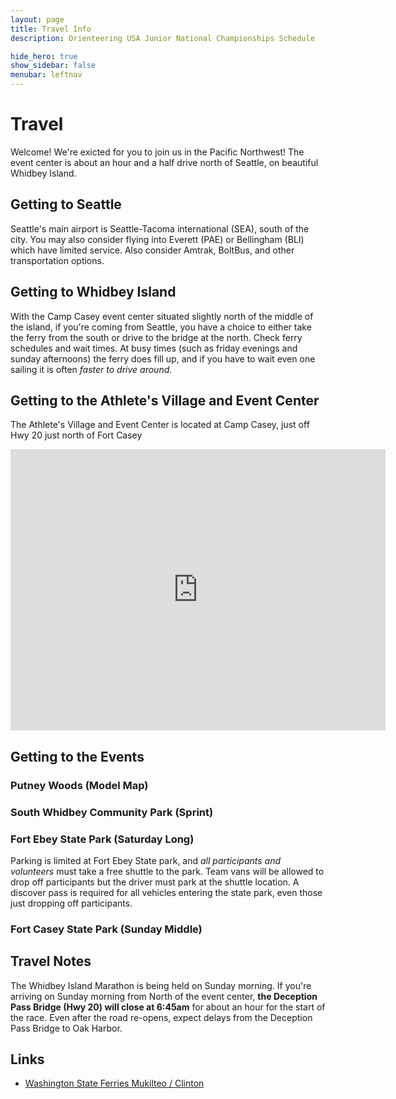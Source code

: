 ```yaml
---
layout: page
title: Travel Info
description: Orienteering USA Junior National Championships Schedule

hide_hero: true
show_sidebar: false
menubar: leftnav
---
```

# Travel

Welcome! We're exicted for you to join us in the Pacific Northwest! The event center is about an hour and a half drive north of Seattle, on beautiful Whidbey Island.

## Getting to Seattle

Seattle's main airport is Seattle-Tacoma international (SEA), south of the city. You may also consider flying into Everett (PAE) or Bellingham (BLI) which have limited service. Also consider Amtrak, BoltBus, and other transportation options. 

## Getting to Whidbey Island

With the Camp Casey event center situated slightly north of the middle of the island, if you're coming from Seattle, you have a choice to either take the ferry from the south or drive to the bridge at the north. Check ferry schedules and wait times. At busy times (such as friday evenings and sunday afternoons) the ferry does fill up, and if you have to wait even one sailing it is often *faster to drive around*.

## Getting to the Athlete's Village and Event Center

The Athlete's Village and Event Center is located at Camp Casey, just off Hwy 20 just north of Fort Casey
<iframe src="https://www.google.com/maps/embed?pb=!1m19!1m8!1m3!1d342299.67771296785!2d-122.47094!3d47.9128534!3m2!1i1024!2i768!4f13.1!4m8!3e0!4m0!4m5!1s0x548ff3a91ba7a0a1%3A0xbfd9b1bc3b6a368f!2sCamp%20Casey%20Conference%20Center%2C%201276%20S%20Engle%20Rd%2C%20Coupeville%2C%20WA%2098239!3m2!1d48.166021699999995!2d-122.68128899999999!5e0!3m2!1sen!2sus!4v1573374125249!5m2!1sen!2sus" width="600" height="450" frameborder="0" style="border:0;" allowfullscreen=""></iframe>

## Getting to the Events

### Putney Woods (Model Map)

### South Whidbey Community Park (Sprint)

### Fort Ebey State Park (Saturday Long)

Parking is limited at Fort Ebey State park, and *all participants and volunteers* must take a free shuttle to the park. Team vans will be allowed to drop off participants but the driver must park at the shuttle location. A discover pass is required for all vehicles entering the state park, even those just dropping off participants.

### Fort Casey State Park (Sunday Middle)

## Travel Notes

The Whidbey Island Marathon is being held on Sunday morning. If you're arriving on Sunday morning from North of the event center, **the Deception Pass Bridge (Hwy 20) will close at 6:45am** for about an hour for the start of the race. Even after the road re-opens, expect delays from the Deception Pass Bridge to Oak Harbor.

## Links

* [Washington State Ferries Mukilteo / Clinton](https://www.wsdot.com/ferries/schedule/ScheduleDetailByRoute.aspx?schedrouteid=1869)
